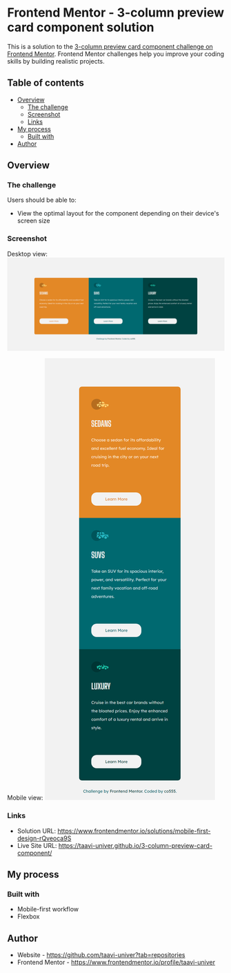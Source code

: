 # Frontend Mentor - 3-column preview card component solution

This is a solution to the [3-column preview card component challenge on Frontend Mentor](https://www.frontendmentor.io/challenges/3column-preview-card-component-pH92eAR2-). Frontend Mentor challenges help you improve your coding skills by building realistic projects. 

## Table of contents

- [Overview](#overview)
  - [The challenge](#the-challenge)
  - [Screenshot](#screenshot)
  - [Links](#links)
- [My process](#my-process)
  - [Built with](#built-with)
- [Author](#author)


## Overview

### The challenge

Users should be able to:

- View the optimal layout for the component depending on their device's screen size

### Screenshot

Desktop view:
![](./images/co555-3-column-preview-card-component-desktop.png)

Mobile view:
![](./images/co555-3-column-preview-card-component-mobile.png)


### Links

- Solution URL: https://www.frontendmentor.io/solutions/mobile-first-design-rQveoca9S
- Live Site URL: https://taavi-univer.github.io/3-column-preview-card-component/

## My process

### Built with

- Mobile-first workflow
- Flexbox

## Author

- Website - https://github.com/taavi-univer?tab=repositories
- Frontend Mentor - https://www.frontendmentor.io/profile/taavi-univer
